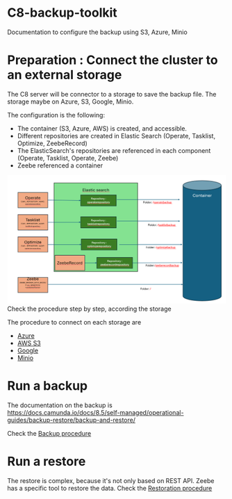 # C8-backup-toolkit
Documentation to configure the backup using S3, Azure, Minio 

# Preparation : Connect the cluster to an external storage
The C8 server will be connector to a storage to save the backup file.
The storage maybe on Azure, S3, Google, Minio.

The configuration is the following:
* The container (S3, Azure, AWS) is created, and accessible.
* Different repositories are created in Elastic Search (Operate, Tasklist, Optimize, ZeebeRecord)
* The ElasticSearch's repositories are referenced in each component (Operate, Tasklist, Operate, Zeebe)
* Zeebe referenced a container

![Backup Configuration](doc/backup/ConfigurationBackup.png)
Check the procedure step by step, according the storage


The procedure to connect on each storage are 
* [Azure](doc/storage/azure/README.md)
* [AWS S3](doc/storage/AWS-S3/README.md)
* [Google](doc/storage/GCP/README.md)
* [Minio](doc/storage/minio/README.md)


# Run a backup
The documentation on the backup is
https://docs.camunda.io/docs/8.5/self-managed/operational-guides/backup-restore/backup-and-restore/

Check the [Backup procedure](doc/backup/README.md)



# Run a restore

The restore is complex, because it's not only based on REST API. Zeebe has a specific tool to restore the data.
Check the [Restoration procedure](doc/restore/README.md)
